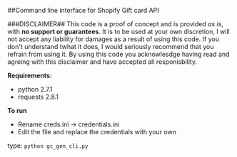 ##Command line interface for Shopify Gift card API

 

###DISCLAIMER##
This code is a proof of concept and is provided _as is_, with **no support or guarantees**.
It is to be used at your own discretion, I will not accept any liability for damages as a result of using this code.
If you don't understand twhat it does, I would seriously recommend that you refrain from using it. 
By using this code you acknowlesdge having read and agreing with this disclaimer and have accepted all responisbility.
 
 
**Requirements:**
- python 2.7.1
- requests 2.8.1

**To run**
- Rename creds.ini -> credentials.ini
- Edit the file and replace the credentials with your own

type:
```python gc_gen_cli.py```
